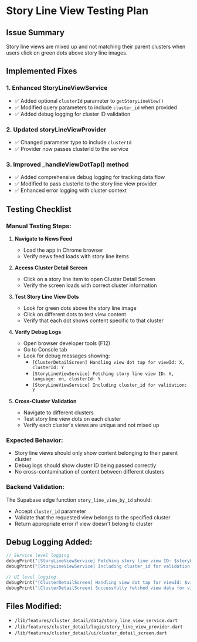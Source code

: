 # Story Line View Testing Plan

## Issue Summary
Story line views are mixed up and not matching their parent clusters when users click on green dots above story line images.

## Implemented Fixes

### 1. Enhanced StoryLineViewService
- ✅ Added optional `clusterId` parameter to `getStoryLineView()`
- ✅ Modified query parameters to include `cluster_id` when provided
- ✅ Added debug logging for cluster ID validation

### 2. Updated storyLineViewProvider
- ✅ Changed parameter type to include `clusterId`
- ✅ Provider now passes clusterId to the service

### 3. Improved _handleViewDotTap() method
- ✅ Added comprehensive debug logging for tracking data flow
- ✅ Modified to pass clusterId to the story line view provider
- ✅ Enhanced error logging with cluster context

## Testing Checklist

### Manual Testing Steps:
1. **Navigate to News Feed**
   - Load the app in Chrome browser
   - Verify news feed loads with story line items

2. **Access Cluster Detail Screen**
   - Click on a story line item to open Cluster Detail Screen
   - Verify the screen loads with correct cluster information

3. **Test Story Line View Dots**
   - Look for green dots above the story line image
   - Click on different dots to test view content
   - Verify that each dot shows content specific to that cluster

4. **Verify Debug Logs**
   - Open browser developer tools (F12)
   - Go to Console tab
   - Look for debug messages showing:
     - `[ClusterDetailScreen] Handling view dot tap for viewId: X, clusterId: Y`
     - `[StoryLineViewService] Fetching story line view ID: X, language: en, clusterId: Y`
     - `[StoryLineViewService] Including cluster_id for validation: Y`

5. **Cross-Cluster Validation**
   - Navigate to different clusters
   - Test story line view dots on each cluster
   - Verify each cluster's views are unique and not mixed up

### Expected Behavior:
- Story line views should only show content belonging to their parent cluster
- Debug logs should show cluster ID being passed correctly
- No cross-contamination of content between different clusters

### Backend Validation:
The Supabase edge function `story_line_view_by_id` should:
- Accept `cluster_id` parameter
- Validate that the requested view belongs to the specified cluster
- Return appropriate error if view doesn't belong to cluster

## Debug Logging Added:
```dart
// Service level logging
debugPrint("[StoryLineViewService] Fetching story line view ID: $storyLineViewId, language: $languageCode, clusterId: $clusterId");
debugPrint("[StoryLineViewService] Including cluster_id for validation: $clusterId");

// UI level logging  
debugPrint("[ClusterDetailScreen] Handling view dot tap for viewId: $viewId, clusterId: $clusterId, languageCode: $languageCode");
debugPrint("[ClusterDetailScreen] Successfully fetched view data for viewId: $viewId. Content length: ${viewData.content.length}");
```

## Files Modified:
- `/lib/features/cluster_detail/data/story_line_view_service.dart`
- `/lib/features/cluster_detail/logic/story_line_view_provider.dart`
- `/lib/features/cluster_detail/ui/cluster_detail_screen.dart`
